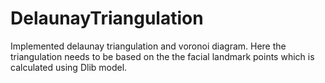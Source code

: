 # DelaunayTriangulation
Implemented delaunay triangulation and voronoi diagram. Here the triangulation needs to be based on the the facial landmark points which is calculated using Dlib model.
